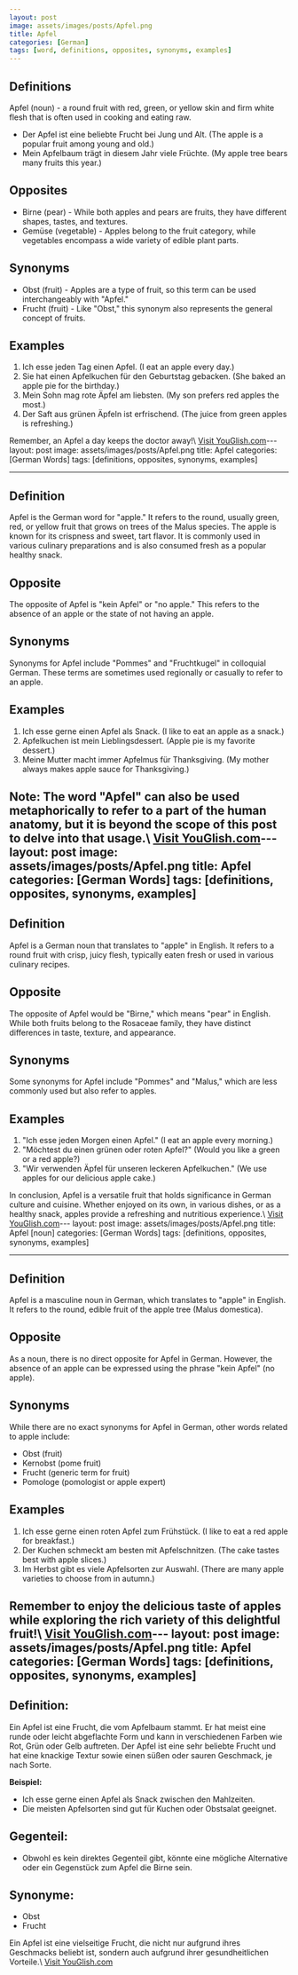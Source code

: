 ```yaml
---
layout: post
image: assets/images/posts/Apfel.png
title: Apfel
categories: [German]
tags: [word, definitions, opposites, synonyms, examples]
---
```


## Definitions

Apfel (noun) - a round fruit with red, green, or yellow skin and firm white flesh that is often used in cooking and eating raw.

- Der Apfel ist eine beliebte Frucht bei Jung und Alt. (The apple is a popular fruit among young and old.)
- Mein Apfelbaum trägt in diesem Jahr viele Früchte. (My apple tree bears many fruits this year.)

## Opposites

- Birne (pear) - While both apples and pears are fruits, they have different shapes, tastes, and textures.
- Gemüse (vegetable) - Apples belong to the fruit category, while vegetables encompass a wide variety of edible plant parts.

## Synonyms

- Obst (fruit) - Apples are a type of fruit, so this term can be used interchangeably with "Apfel."
- Frucht (fruit) - Like "Obst," this synonym also represents the general concept of fruits.

## Examples

1. Ich esse jeden Tag einen Apfel. (I eat an apple every day.)
2. Sie hat einen Apfelkuchen für den Geburtstag gebacken. (She baked an apple pie for the birthday.)
3. Mein Sohn mag rote Äpfel am liebsten. (My son prefers red apples the most.)
4. Der Saft aus grünen Äpfeln ist erfrischend. (The juice from green apples is refreshing.)

Remember, an Apfel a day keeps the doctor away!\ <a id="yg-widget-0" class="youglish-widget" data-query="Apfel" data-lang="german" data-components="8412" data-auto-start="0" data-bkg-color="theme_light" data-title="How%20to%20pronounce%20Apfel%20in%20German"  rel="nofollow" href="https://youglish.com">Visit YouGlish.com</a><script async src="https://youglish.com/public/emb/widget.js" charset="utf-8"></script>---
layout: post
image: assets/images/posts/Apfel.png
title: Apfel
categories: [German Words]
tags: [definitions, opposites, synonyms, examples]

---

## Definition
Apfel is the German word for "apple." It refers to the round, usually green, red, or yellow fruit that grows on trees of the Malus species. The apple is known for its crispness and sweet, tart flavor. It is commonly used in various culinary preparations and is also consumed fresh as a popular healthy snack.

## Opposite
The opposite of Apfel is "kein Apfel" or "no apple." This refers to the absence of an apple or the state of not having an apple.

## Synonyms
Synonyms for Apfel include "Pommes" and "Fruchtkugel" in colloquial German. These terms are sometimes used regionally or casually to refer to an apple.

## Examples
1. Ich esse gerne einen Apfel als Snack. (I like to eat an apple as a snack.)
2. Apfelkuchen ist mein Lieblingsdessert. (Apple pie is my favorite dessert.)
3. Meine Mutter macht immer Apfelmus für Thanksgiving. (My mother always makes apple sauce for Thanksgiving.)

Note: The word "Apfel" can also be used metaphorically to refer to a part of the human anatomy, but it is beyond the scope of this post to delve into that usage.\ <a id="yg-widget-0" class="youglish-widget" data-query="Apfel" data-lang="german" data-components="8412" data-auto-start="0" data-bkg-color="theme_light" data-title="How%20to%20pronounce%20Apfel%20in%20German"  rel="nofollow" href="https://youglish.com">Visit YouGlish.com</a><script async src="https://youglish.com/public/emb/widget.js" charset="utf-8"></script>---
layout: post
image: assets/images/posts/Apfel.png
title: Apfel
categories: [German Words]
tags: [definitions, opposites, synonyms, examples]
---

## Definition
Apfel is a German noun that translates to "apple" in English. It refers to a round fruit with crisp, juicy flesh, typically eaten fresh or used in various culinary recipes.

## Opposite
The opposite of Apfel would be "Birne," which means "pear" in English. While both fruits belong to the Rosaceae family, they have distinct differences in taste, texture, and appearance.

## Synonyms
Some synonyms for Apfel include "Pommes" and "Malus," which are less commonly used but also refer to apples.

## Examples
1. "Ich esse jeden Morgen einen Apfel." (I eat an apple every morning.)
2. "Möchtest du einen grünen oder roten Apfel?" (Would you like a green or a red apple?)
3. "Wir verwenden Äpfel für unseren leckeren Apfelkuchen." (We use apples for our delicious apple cake.)

In conclusion, Apfel is a versatile fruit that holds significance in German culture and cuisine. Whether enjoyed on its own, in various dishes, or as a healthy snack, apples provide a refreshing and nutritious experience.\ <a id="yg-widget-0" class="youglish-widget" data-query="Apfel" data-lang="german" data-components="8412" data-auto-start="0" data-bkg-color="theme_light" data-title="How%20to%20pronounce%20Apfel%20in%20German"  rel="nofollow" href="https://youglish.com">Visit YouGlish.com</a><script async src="https://youglish.com/public/emb/widget.js" charset="utf-8"></script>---
layout: post
image: assets/images/posts/Apfel.png
title: Apfel [noun]
categories: [German Words]
tags: [definitions, opposites, synonyms, examples]

---

## Definition
Apfel is a masculine noun in German, which translates to "apple" in English. It refers to the round, edible fruit of the apple tree (Malus domestica).

## Opposite
As a noun, there is no direct opposite for Apfel in German. However, the absence of an apple can be expressed using the phrase "kein Apfel" (no apple).

## Synonyms
While there are no exact synonyms for Apfel in German, other words related to apple include:

- Obst (fruit)
- Kernobst (pome fruit)
- Frucht (generic term for fruit)
- Pomologe (pomologist or apple expert)

## Examples
1. Ich esse gerne einen roten Apfel zum Frühstück. (I like to eat a red apple for breakfast.)
2. Der Kuchen schmeckt am besten mit Apfelschnitzen. (The cake tastes best with apple slices.)
3. Im Herbst gibt es viele Apfelsorten zur Auswahl. (There are many apple varieties to choose from in autumn.)

Remember to enjoy the delicious taste of apples while exploring the rich variety of this delightful fruit!\ <a id="yg-widget-0" class="youglish-widget" data-query="Apfel" data-lang="german" data-components="8412" data-auto-start="0" data-bkg-color="theme_light" data-title="How%20to%20pronounce%20Apfel%20in%20German"  rel="nofollow" href="https://youglish.com">Visit YouGlish.com</a><script async src="https://youglish.com/public/emb/widget.js" charset="utf-8"></script>---
layout: post
image: assets/images/posts/Apfel.png
title: Apfel
categories: [German Words]
tags: [definitions, opposites, synonyms, examples]
---

## **Definition:**
Ein Apfel ist eine Frucht, die vom Apfelbaum stammt. Er hat meist eine runde oder leicht abgeflachte Form und kann in verschiedenen Farben wie Rot, Grün oder Gelb auftreten. Der Apfel ist eine sehr beliebte Frucht und hat eine knackige Textur sowie einen süßen oder sauren Geschmack, je nach Sorte.

**Beispiel:**
- Ich esse gerne einen Apfel als Snack zwischen den Mahlzeiten.
- Die meisten Apfelsorten sind gut für Kuchen oder Obstsalat geeignet.

## **Gegenteil:**
- Obwohl es kein direktes Gegenteil gibt, könnte eine mögliche Alternative oder ein Gegenstück zum Apfel die Birne sein.

## **Synonyme:**
- Obst
- Frucht

Ein Apfel ist eine vielseitige Frucht, die nicht nur aufgrund ihres Geschmacks beliebt ist, sondern auch aufgrund ihrer gesundheitlichen Vorteile.\ <a id="yg-widget-0" class="youglish-widget" data-query="Apfel" data-lang="german" data-components="8412" data-auto-start="0" data-bkg-color="theme_light" data-title="How%20to%20pronounce%20Apfel%20in%20German"  rel="nofollow" href="https://youglish.com">Visit YouGlish.com</a><script async src="https://youglish.com/public/emb/widget.js" charset="utf-8"></script>